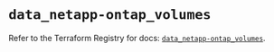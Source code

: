 # `data_netapp-ontap_volumes`

Refer to the Terraform Registry for docs: [`data_netapp-ontap_volumes`](https://registry.terraform.io/providers/netapp/netapp-ontap/2.3.0/docs/data-sources/volumes).
